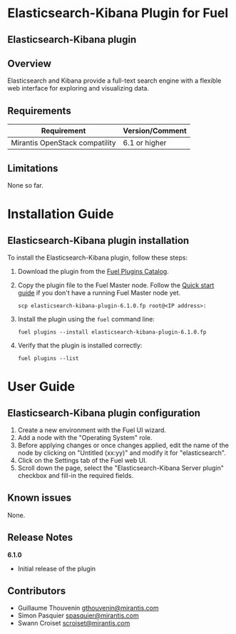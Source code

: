 Elasticsearch-Kibana Plugin for Fuel
====================================

Elasticsearch-Kibana plugin
---------------------------

Overview
--------

Elasticsearch and Kibana provide a full-text search engine with a flexible web
interface for exploring and visualizing data.

Requirements
------------

| Requirement                    | Version/Comment |
|--------------------------------|-----------------|
| Mirantis OpenStack compatility | 6.1 or higher   |


Limitations
-----------

None so far.

Installation Guide
==================

**Elasticsearch-Kibana** plugin installation
--------------------------------------------


To install the Elasticsearch-Kibana plugin, follow these steps:

1. Download the plugin from the [Fuel Plugins
   Catalog](https://software.mirantis.com/download-mirantis-openstack-fuel-plug-ins/).

2. Copy the plugin file to the Fuel Master node. Follow the [Quick start
   guide](https://software.mirantis.com/quick-start/) if you don't have a running
   Fuel Master node yet.
   ```
   scp elasticsearch-kibana-plugin-6.1.0.fp root@<IP address>:
   ```
3. Install the plugin using the `fuel` command line:
   ```
   fuel plugins --install elasticsearch-kibana-plugin-6.1.0.fp
   ```
4. Verify that the plugin is installed correctly:
   ```
   fuel plugins --list
   ```

User Guide
==========

**Elasticsearch-Kibana** plugin configuration
---------------------------------------------

1. Create a new environment with the Fuel UI wizard.
2. Add a node with the "Operating System" role.
3. Before applying changes or once changes applied, edit the name of the node by
   clicking on "Untitled (xx:yy)" and modify it for "elasticsearch".
4. Click on the Settings tab of the Fuel web UI.
5. Scroll down the page, select the "Elasticsearch-Kibana Server plugin" checkbox
   and fill-in the required fields.

Known issues
------------

None.

Release Notes
-------------

**6.1.0**

* Initial release of the plugin

Contributors
------------

* Guillaume Thouvenin <gthouvenin@mirantis.com>
* Simon Pasquier <spasquier@mirantis.com>
* Swann Croiset <scroiset@mirantis.com>
